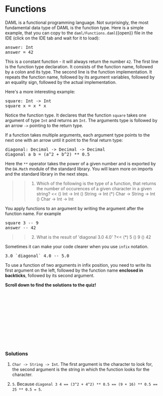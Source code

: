 # Functions

DAML is a functional programming language. Not surprisingly, the most fundamental data type of DAML
is the function type. Here is a simple example, that you can copy to the `daml/Functions.daml`{{open}} file in the IDE (click on the IDE tab and wait for it to load):

<pre class="file" data-filename="daml/Functions.daml" data-target="append">
answer: Int
answer = 42
</pre>

This is a constant function - it will always return the number `42`. The first line is the function
type declaration. It consists of the function name, followed by a colon and its type. The second
line is the function implementation. It repeats the function name, followed by its argument
variables, followed by an equality sign, followed by the actual implementation.

Here's a more interesting example:

<pre class="file" data-filename="daml/Functions.daml" data-target="append">
square: Int -> Int
square x = x * x
</pre>

Notice the function type. It declares that the function `square` takes one argument of type `Int`
and returns an `Int`. The arguments type is followed by an arrow `->` pointing to the return type.

If a function takes multiple arguments, each argument type points to the next one with an arrow
until it point to the final return type:

<pre class="file" data-filename="daml/Functions.daml" data-target="append">
diagonal: Decimal -> Decimal -> Decimal
diagonal a b = (a^2 + b^2) ** 0.5
</pre>

Here the `**` operator takes the power of a given number and is exported by the `DA.Math` module of
the standard library.  You will learn more on imports and the standard library in the next steps.

>> 1) Which of the following is the type of a function, that returns the number of occurences of a given character in a given string? <<
() Int -> Int
() String -> Int
(*) Char -> String -> Int
() Char -> Int -> Int

You apply functions to an argument by writing the argument after the function name. For example

<pre>
square 3 -- 9
answer -- 42
</pre>

>> 2) What is the result of 'diagonal 3.0 4.0' ?<<
(*) 5
() 9
() 42

Sometimes it can make your code clearer when you use `infix` notation.

<pre>
3.0 `diagonal` 4.0 -- 5.0
</pre>

To use a function of two arguments in infix position, you need to write its first argument on the
left, followed by the function name **enclosed in backticks**, followed by its second argument.

**Scroll down to find the solutions to the quiz!**

<br/>
<br/>
<br/>
<br/>
<br/>
<br/>
<br/>
<br/>
<br/>
<br/>

### Solutions

1. `Char -> String -> Int`. The first argument is the character to look for, the second argument is
the string in which the function looks for the character.

1. `5`. Because `diagonal 3 4 == (3^2 + 4^2) ** 0.5 == (9 + 16) ** 0.5 == 25 ** 0.5 = 5`.
